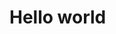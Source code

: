 
<!DOCTYPE html>
<html>
   <head>
     <title>Hello world</title>
   <head>
   <body>
     <h1>Hello world</h1>
   </body>
</html>
